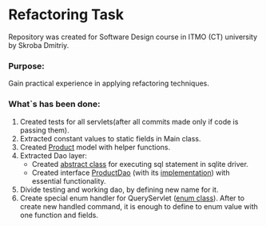 # Refactoring Task

Repository was created for Software Design course in ITMO (CT) university by Skroba Dmitriy.

### Purpose:
Gain practical experience in applying refactoring techniques.

### What`s has been done:

1. Created tests for all servlets(after all commits made only if code is passing them).
2. Extracted constant values to static fields in Main class.
3. Created [Product](src/main/java/ru/akirakozov/sd/refactoring/model/Product.java) model with helper functions.
4. Extracted Dao layer:
    * Created [abstract class](src/main/java/ru/akirakozov/sd/refactoring/dao/AbstractDao.java) for executing sql statement in sqlite driver.
    * Created interface [ProductDao](src/main/java/ru/akirakozov/sd/refactoring/dao/ProductDao.java) (with its [implementation](src/main/java/ru/akirakozov/sd/refactoring/dao/ProductDaoSQLite.java)) with essential functionality.
5. Divide testing and working dao, by defining new name for it.
6. Create special enum handler for QueryServlet ([enum class](src/main/java/ru/akirakozov/sd/refactoring/handler/QueryProductHandler.java)). After to create new handled command, it is enough to define to enum value with one function and fields.